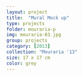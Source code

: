 ```yaml
---
layout: project
title:  "Mural Mock up"
type: projects
folder: mouraria-p
img: mouraria-03.jpg
group: projects
category: [2013]
collection: "Mouraria '13"
size: 17 x 17 cm
color: grey
---
```



